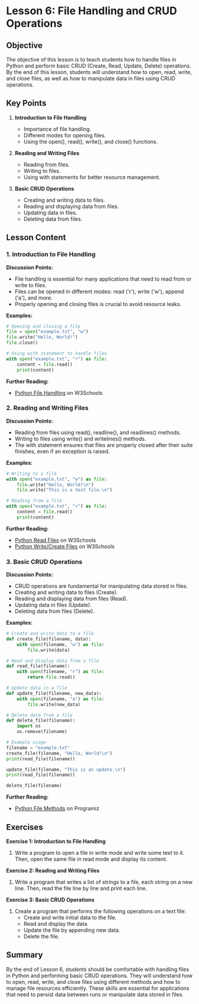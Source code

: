 # Lesson 6: File Handling and CRUD Operations

## Objective
The objective of this lesson is to teach students how to handle files in Python and perform basic CRUD (Create, Read, Update, Delete) operations. By the end of this lesson, students will understand how to open, read, write, and close files, as well as how to manipulate data in files using CRUD operations.

## Key Points

1. **Introduction to File Handling**
   - Importance of file handling.
   - Different modes for opening files.
   - Using the open(), read(), write(), and close() functions.

2. **Reading and Writing Files**
   - Reading from files.
   - Writing to files.
   - Using with statements for better resource management.

3. **Basic CRUD Operations**
   - Creating and writing data to files.
   - Reading and displaying data from files.
   - Updating data in files.
   - Deleting data from files.

## Lesson Content

### 1. Introduction to File Handling

**Discussion Points:**
- File handling is essential for many applications that need to read from or write to files.
- Files can be opened in different modes: read ('r'), write ('w'), append ('a'), and more.
- Properly opening and closing files is crucial to avoid resource leaks.

**Examples:**
```python
# Opening and closing a file
file = open("example.txt", "w")
file.write("Hello, World!")
file.close()

# Using with statement to handle files
with open("example.txt", "r") as file:
    content = file.read()
    print(content)
```

**Further Reading:**
- [Python File Handling](https://www.w3schools.com/python/python_file_handling.asp) on W3Schools

### 2. Reading and Writing Files

**Discussion Points:**
- Reading from files using read(), readline(), and readlines() methods.
- Writing to files using write() and writelines() methods.
- The with statement ensures that files are properly closed after their suite finishes, even if an exception is raised.

**Examples:**
```python
# Writing to a file
with open("example.txt", "w") as file:
    file.write("Hello, World!\n")
    file.write("This is a test file.\n")

# Reading from a file
with open("example.txt", "r") as file:
    content = file.read()
    print(content)
```

**Further Reading:**
- [Python Read Files](https://www.w3schools.com/python/python_file_open.asp) on W3Schools
- [Python Write/Create Files](https://www.w3schools.com/python/python_file_write.asp) on W3Schools

### 3. Basic CRUD Operations

**Discussion Points:**
- CRUD operations are fundamental for manipulating data stored in files.
- Creating and writing data to files (Create).
- Reading and displaying data from files (Read).
- Updating data in files (Update).
- Deleting data from files (Delete).

**Examples:**
```python
# Create and write data to a file
def create_file(filename, data):
    with open(filename, "w") as file:
        file.write(data)

# Read and display data from a file
def read_file(filename):
    with open(filename, "r") as file:
        return file.read()

# Update data in a file
def update_file(filename, new_data):
    with open(filename, "a") as file:
        file.write(new_data)

# Delete data from a file
def delete_file(filename):
    import os
    os.remove(filename)

# Example usage
filename = "example.txt"
create_file(filename, "Hello, World!\n")
print(read_file(filename))

update_file(filename, "This is an update.\n")
print(read_file(filename))

delete_file(filename)
```

**Further Reading:**
- [Python File Methods](https://www.programiz.com/python-programming/file-operation) on Programiz

## Exercises

**Exercise 1: Introduction to File Handling**
1. Write a program to open a file in write mode and write some text to it. Then, open the same file in read mode and display its content.

**Exercise 2: Reading and Writing Files**
1. Write a program that writes a list of strings to a file, each string on a new line. Then, read the file line by line and print each line.

**Exercise 3: Basic CRUD Operations**
1. Create a program that performs the following operations on a text file:
   - Create and write initial data to the file.
   - Read and display the data.
   - Update the file by appending new data.
   - Delete the file.

## Summary

By the end of Lesson 6, students should be comfortable with handling files in Python and performing basic CRUD operations. They will understand how to open, read, write, and close files using different methods and how to manage file resources efficiently. These skills are essential for applications that need to persist data between runs or manipulate data stored in files.
